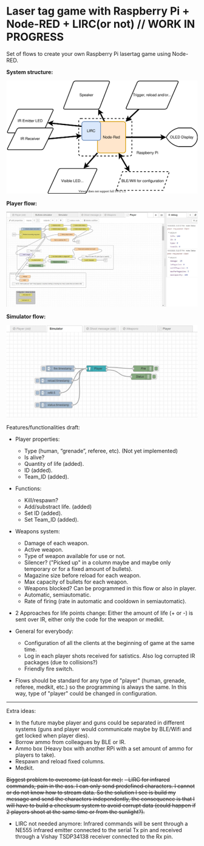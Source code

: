 # Laser tag game with Raspberry Pi + Node-RED + LIRC(or not) // WORK IN PROGRESS
Set of flows to create your own Raspberry Pi lasertag game using Node-RED.

**System structure:**

![System Structure](/images/Lasertag_System_Structure.svg)

**Player flow:**

![Player Flow](/images/player_flow.JPG)

**Simulator flow:**

![Simulator Flow](/images/simulator_flow.JPG)


Features/functionalities draft:
- Player properties:
  - Type (human, “grenade”, referee, etc). (Not yet implemented)
  - Is alive?
  - Quantity of life (added).
  - ID (added).
  - Team_ID (added).
- Functions:
  - Kill/respawn?
  - Add/substract life. (added)
  - Set ID (added).
  - Set Team_ID (added).


- Weapons system:
  - Damage of each weapon.
  - Active weapon.
  - Type of weapon available for use or not.
  - Silencer? ("Picked up" in a column maybe and maybe only temporary or for a fixed amount of bullets).
  - Magazine size before reload for each weapon.
  - Max capacity of bullets for each weapon.
  - Weapons blocked? Can be programmed in this flow or also in player.
  - Automatic, semiautomatic.
  - Rate of firing (rate in automatic and cooldown in semiautomatic).
- 2 Approaches for life points change: Either the amount of life (+ or -) is sent over IR, either only the code for the weapon or medkit.
  

- General for everybody:
  - Configuration of all the clients at the beginning of game at the same time.
  - Log in each player shots received for satistics. Also log corrupted IR packages (due to collisions?)
  - Friendly fire switch.
  
- Flows should be standard for any type of "player" (human, grenade, referee, medkit, etc.) so the programming is always the same.
  In this way, type of "player" could be changed in configuration.

-------------------------------

Extra ideas:
- In the future maybe player and guns could be separated in different systems (guns and player would communicate maybe by BLE/Wifi and get locked when player dies).
- Borrow ammo from colleagues by BLE or IR.
- Ammo box (Heavy box with another RPi with a set amount of ammo for players to take).
- Respawn and reload fixed columns.
- Medkit.

~~Biggest problem to overcome (at least for me):~~
~~- LIRC for infrared commands, pain in the ass. I can only send predefined characters.
  I cannot or do not know how to stream data. So the solution I see is build my message and send the characters independently, the consequence is that I will have to build a checksum system to avoid corrupt data (could happen if 2 players shoot at the same time or from the sunlight?).~~
- LIRC not needed anymore: Infrared commands will be sent through a NE555 infrared emitter connected to the serial Tx pin and received through a Vishay TSDP34138 receiver connected to the Rx pin.
